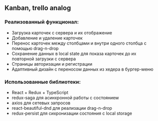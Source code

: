 ## Kanban, trello analog

### Реализованный функционал:
- Загрузка карточек с сервера и их отображение
- Добавление и удаление карточек
- Перенос карточек между столбцами и внутри одного столбца с помощью drag-n-drop
- Сохранение данных в local state для показа карточек до их повторной загрузки с сервера
- Страницы авторизации и регистрации
- Адаптивный дизайн с переносом данных из хедера в бургер-меню

### Использованные библиотеки:
- React + Redux + TypeScript
- redux-saga для асинхронной работы с состоянием
- axios для сетевых запросов
- react-beautiful-dnd для реализации drag-n-drop
- redux-persist для сихронизации состояния с local storage
